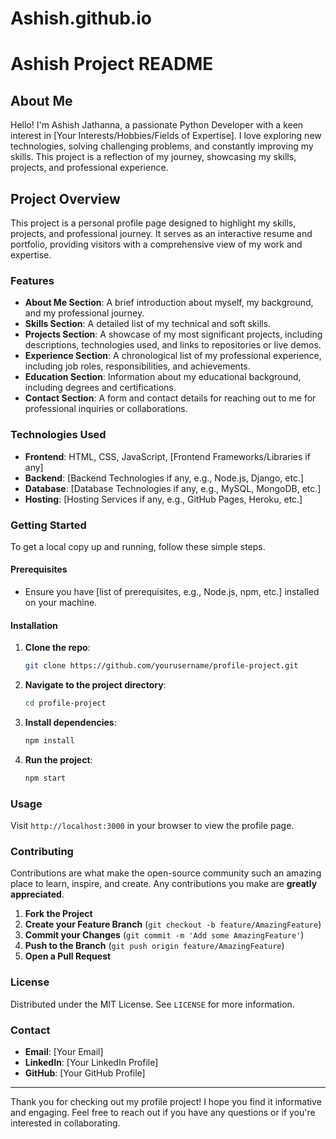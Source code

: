 # Ashish.github.io
# Ashish Project README

## About Me

Hello! I'm Ashish Jathanna, a passionate Python Developer with a keen interest in [Your Interests/Hobbies/Fields of Expertise]. I love exploring new technologies, solving challenging problems, and constantly improving my skills. This project is a reflection of my journey, showcasing my skills, projects, and professional experience.

## Project Overview

This project is a personal profile page designed to highlight my skills, projects, and professional journey. It serves as an interactive resume and portfolio, providing visitors with a comprehensive view of my work and expertise.

### Features

- **About Me Section**: A brief introduction about myself, my background, and my professional journey.
- **Skills Section**: A detailed list of my technical and soft skills.
- **Projects Section**: A showcase of my most significant projects, including descriptions, technologies used, and links to repositories or live demos.
- **Experience Section**: A chronological list of my professional experience, including job roles, responsibilities, and achievements.
- **Education Section**: Information about my educational background, including degrees and certifications.
- **Contact Section**: A form and contact details for reaching out to me for professional inquiries or collaborations.

### Technologies Used

- **Frontend**: HTML, CSS, JavaScript, [Frontend Frameworks/Libraries if any]
- **Backend**: [Backend Technologies if any, e.g., Node.js, Django, etc.]
- **Database**: [Database Technologies if any, e.g., MySQL, MongoDB, etc.]
- **Hosting**: [Hosting Services if any, e.g., GitHub Pages, Heroku, etc.]

### Getting Started

To get a local copy up and running, follow these simple steps.

#### Prerequisites

- Ensure you have [list of prerequisites, e.g., Node.js, npm, etc.] installed on your machine.

#### Installation

1. **Clone the repo**:
   ```sh
   git clone https://github.com/yourusername/profile-project.git
   ```

2. **Navigate to the project directory**:
   ```sh
   cd profile-project
   ```

3. **Install dependencies**:
   ```sh
   npm install
   ```

4. **Run the project**:
   ```sh
   npm start
   ```

### Usage

Visit `http://localhost:3000` in your browser to view the profile page.

### Contributing

Contributions are what make the open-source community such an amazing place to learn, inspire, and create. Any contributions you make are **greatly appreciated**.

1. **Fork the Project**
2. **Create your Feature Branch** (`git checkout -b feature/AmazingFeature`)
3. **Commit your Changes** (`git commit -m 'Add some AmazingFeature'`)
4. **Push to the Branch** (`git push origin feature/AmazingFeature`)
5. **Open a Pull Request**

### License

Distributed under the MIT License. See `LICENSE` for more information.

### Contact

- **Email**: [Your Email]
- **LinkedIn**: [Your LinkedIn Profile]
- **GitHub**: [Your GitHub Profile]

---

Thank you for checking out my profile project! I hope you find it informative and engaging. Feel free to reach out if you have any questions or if you're interested in collaborating.
